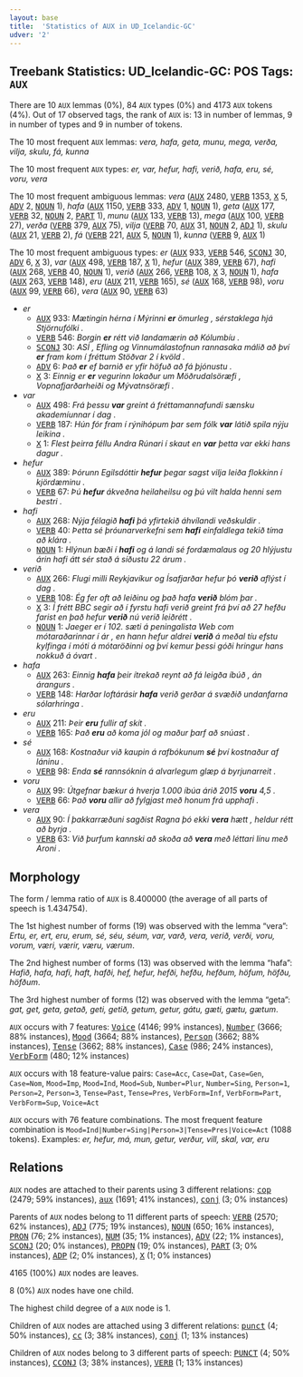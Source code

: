 ```yaml
---
layout: base
title:  'Statistics of AUX in UD_Icelandic-GC'
udver: '2'
---
```


## Treebank Statistics: UD_Icelandic-GC: POS Tags: `AUX`

There are 10 `AUX` lemmas (0%), 84 `AUX` types (0%) and 4173 `AUX` tokens (4%).
Out of 17 observed tags, the rank of `AUX` is: 13 in number of lemmas, 9 in number of types and 9 in number of tokens.

The 10 most frequent `AUX` lemmas: <em>vera, hafa, geta, munu, mega, verða, vilja, skulu, fá, kunna</em>

The 10 most frequent `AUX` types:  <em>er, var, hefur, hafi, verið, hafa, eru, sé, voru, vera</em>

The 10 most frequent ambiguous lemmas: <em>vera</em> (<tt><a href="is_gc-pos-AUX.html">AUX</a></tt> 2480, <tt><a href="is_gc-pos-VERB.html">VERB</a></tt> 1353, <tt><a href="is_gc-pos-X.html">X</a></tt> 5, <tt><a href="is_gc-pos-ADV.html">ADV</a></tt> 2, <tt><a href="is_gc-pos-NOUN.html">NOUN</a></tt> 1), <em>hafa</em> (<tt><a href="is_gc-pos-AUX.html">AUX</a></tt> 1150, <tt><a href="is_gc-pos-VERB.html">VERB</a></tt> 333, <tt><a href="is_gc-pos-ADV.html">ADV</a></tt> 1, <tt><a href="is_gc-pos-NOUN.html">NOUN</a></tt> 1), <em>geta</em> (<tt><a href="is_gc-pos-AUX.html">AUX</a></tt> 177, <tt><a href="is_gc-pos-VERB.html">VERB</a></tt> 32, <tt><a href="is_gc-pos-NOUN.html">NOUN</a></tt> 2, <tt><a href="is_gc-pos-PART.html">PART</a></tt> 1), <em>munu</em> (<tt><a href="is_gc-pos-AUX.html">AUX</a></tt> 133, <tt><a href="is_gc-pos-VERB.html">VERB</a></tt> 13), <em>mega</em> (<tt><a href="is_gc-pos-AUX.html">AUX</a></tt> 100, <tt><a href="is_gc-pos-VERB.html">VERB</a></tt> 27), <em>verða</em> (<tt><a href="is_gc-pos-VERB.html">VERB</a></tt> 379, <tt><a href="is_gc-pos-AUX.html">AUX</a></tt> 75), <em>vilja</em> (<tt><a href="is_gc-pos-VERB.html">VERB</a></tt> 70, <tt><a href="is_gc-pos-AUX.html">AUX</a></tt> 31, <tt><a href="is_gc-pos-NOUN.html">NOUN</a></tt> 2, <tt><a href="is_gc-pos-ADJ.html">ADJ</a></tt> 1), <em>skulu</em> (<tt><a href="is_gc-pos-AUX.html">AUX</a></tt> 21, <tt><a href="is_gc-pos-VERB.html">VERB</a></tt> 2), <em>fá</em> (<tt><a href="is_gc-pos-VERB.html">VERB</a></tt> 221, <tt><a href="is_gc-pos-AUX.html">AUX</a></tt> 5, <tt><a href="is_gc-pos-NOUN.html">NOUN</a></tt> 1), <em>kunna</em> (<tt><a href="is_gc-pos-VERB.html">VERB</a></tt> 9, <tt><a href="is_gc-pos-AUX.html">AUX</a></tt> 1)

The 10 most frequent ambiguous types:  <em>er</em> (<tt><a href="is_gc-pos-AUX.html">AUX</a></tt> 933, <tt><a href="is_gc-pos-VERB.html">VERB</a></tt> 546, <tt><a href="is_gc-pos-SCONJ.html">SCONJ</a></tt> 30, <tt><a href="is_gc-pos-ADV.html">ADV</a></tt> 6, <tt><a href="is_gc-pos-X.html">X</a></tt> 3), <em>var</em> (<tt><a href="is_gc-pos-AUX.html">AUX</a></tt> 498, <tt><a href="is_gc-pos-VERB.html">VERB</a></tt> 187, <tt><a href="is_gc-pos-X.html">X</a></tt> 1), <em>hefur</em> (<tt><a href="is_gc-pos-AUX.html">AUX</a></tt> 389, <tt><a href="is_gc-pos-VERB.html">VERB</a></tt> 67), <em>hafi</em> (<tt><a href="is_gc-pos-AUX.html">AUX</a></tt> 268, <tt><a href="is_gc-pos-VERB.html">VERB</a></tt> 40, <tt><a href="is_gc-pos-NOUN.html">NOUN</a></tt> 1), <em>verið</em> (<tt><a href="is_gc-pos-AUX.html">AUX</a></tt> 266, <tt><a href="is_gc-pos-VERB.html">VERB</a></tt> 108, <tt><a href="is_gc-pos-X.html">X</a></tt> 3, <tt><a href="is_gc-pos-NOUN.html">NOUN</a></tt> 1), <em>hafa</em> (<tt><a href="is_gc-pos-AUX.html">AUX</a></tt> 263, <tt><a href="is_gc-pos-VERB.html">VERB</a></tt> 148), <em>eru</em> (<tt><a href="is_gc-pos-AUX.html">AUX</a></tt> 211, <tt><a href="is_gc-pos-VERB.html">VERB</a></tt> 165), <em>sé</em> (<tt><a href="is_gc-pos-AUX.html">AUX</a></tt> 168, <tt><a href="is_gc-pos-VERB.html">VERB</a></tt> 98), <em>voru</em> (<tt><a href="is_gc-pos-AUX.html">AUX</a></tt> 99, <tt><a href="is_gc-pos-VERB.html">VERB</a></tt> 66), <em>vera</em> (<tt><a href="is_gc-pos-AUX.html">AUX</a></tt> 90, <tt><a href="is_gc-pos-VERB.html">VERB</a></tt> 63)


* <em>er</em>
  * <tt><a href="is_gc-pos-AUX.html">AUX</a></tt> 933: <em>Mætingin hérna í Mýrinni <b>er</b> ömurleg , sérstaklega hjá Stjörnufólki .</em>
  * <tt><a href="is_gc-pos-VERB.html">VERB</a></tt> 546: <em>Borgin <b>er</b> rétt við landamærin að Kólumbíu .</em>
  * <tt><a href="is_gc-pos-SCONJ.html">SCONJ</a></tt> 30: <em>ASÍ , Efling og Vinnumálastofnun rannasaka málið að því <b>er</b> fram kom í fréttum Stöðvar 2 í kvöld .</em>
  * <tt><a href="is_gc-pos-ADV.html">ADV</a></tt> 6: <em>Það <b>er</b> ef barnið er yfir höfuð að fá þjónustu .</em>
  * <tt><a href="is_gc-pos-X.html">X</a></tt> 3: <em>Einnig er <b>er</b> vegurinn lokaður um Möðrudalsöræfi , Vopnafjarðarheiði og Mývatnsöræfi .</em>
* <em>var</em>
  * <tt><a href="is_gc-pos-AUX.html">AUX</a></tt> 498: <em>Frá þessu <b>var</b> greint á fréttamannafundi sænsku akademíunnar í dag .</em>
  * <tt><a href="is_gc-pos-VERB.html">VERB</a></tt> 187: <em>Hún fór fram í rýnihópum þar sem fólk <b>var</b> látið spila nýju leikina .</em>
  * <tt><a href="is_gc-pos-X.html">X</a></tt> 1: <em>Flest þeirra féllu Andra Rúnari í skaut en <b>var</b> þetta var ekki hans dagur .</em>
* <em>hefur</em>
  * <tt><a href="is_gc-pos-AUX.html">AUX</a></tt> 389: <em>Þórunn Egilsdóttir <b>hefur</b> þegar sagst vilja leiða flokkinn í kjördæminu .</em>
  * <tt><a href="is_gc-pos-VERB.html">VERB</a></tt> 67: <em>Þú <b>hefur</b> ákveðna heilaheilsu og þú vilt halda henni sem bestri .</em>
* <em>hafi</em>
  * <tt><a href="is_gc-pos-AUX.html">AUX</a></tt> 268: <em>Nýja félagið <b>hafi</b> þá yfirtekið áhvílandi veðskuldir .</em>
  * <tt><a href="is_gc-pos-VERB.html">VERB</a></tt> 40: <em>Þetta sé þróunarverkefni sem <b>hafi</b> einfaldlega tekið tíma að klára .</em>
  * <tt><a href="is_gc-pos-NOUN.html">NOUN</a></tt> 1: <em>Hlýnun bæði í <b>hafi</b> og á landi sé fordæmalaus og 20 hlýjustu árin hafi átt sér stað á síðustu 22 árum .</em>
* <em>verið</em>
  * <tt><a href="is_gc-pos-AUX.html">AUX</a></tt> 266: <em>Flugi milli Reykjavíkur og Ísafjarðar hefur þó <b>verið</b> aflýst í dag .</em>
  * <tt><a href="is_gc-pos-VERB.html">VERB</a></tt> 108: <em>Ég fer oft að leiðinu og það hafa <b>verið</b> blóm þar .</em>
  * <tt><a href="is_gc-pos-X.html">X</a></tt> 3: <em>Í frétt BBC segir að í fyrstu hafi verið greint frá því að 27 hefðu farist en það hefur <b>verið</b> nú verið leiðrétt .</em>
  * <tt><a href="is_gc-pos-NOUN.html">NOUN</a></tt> 1: <em>Jaeger er í 102. sæti á peningalista Web com mótaraðarinnar í ár , en hann hefur aldrei <b>verið</b> á meðal tíu efstu kylfinga í móti á mótaröðinni og því kemur þessi góði hringur hans nokkuð á óvart .</em>
* <em>hafa</em>
  * <tt><a href="is_gc-pos-AUX.html">AUX</a></tt> 263: <em>Einnig <b>hafa</b> þeir ítrekað reynt að fá leigða íbúð , án árangurs .</em>
  * <tt><a href="is_gc-pos-VERB.html">VERB</a></tt> 148: <em>Harðar loftárásir <b>hafa</b> verið gerðar á svæðið undanfarna sólarhringa .</em>
* <em>eru</em>
  * <tt><a href="is_gc-pos-AUX.html">AUX</a></tt> 211: <em>Þeir <b>eru</b> fullir af skít .</em>
  * <tt><a href="is_gc-pos-VERB.html">VERB</a></tt> 165: <em>Það <b>eru</b> að koma jól og maður þarf að snúast .</em>
* <em>sé</em>
  * <tt><a href="is_gc-pos-AUX.html">AUX</a></tt> 168: <em>Kostnaður við kaupin á rafbókunum <b>sé</b> því kostnaður af láninu .</em>
  * <tt><a href="is_gc-pos-VERB.html">VERB</a></tt> 98: <em>Enda <b>sé</b> rannsóknin á alvarlegum glæp á byrjunarreit .</em>
* <em>voru</em>
  * <tt><a href="is_gc-pos-AUX.html">AUX</a></tt> 99: <em>Útgefnar bækur á hverja 1.000 íbúa árið 2015 <b>voru</b> 4,5 .</em>
  * <tt><a href="is_gc-pos-VERB.html">VERB</a></tt> 66: <em>Það <b>voru</b> allir að fylgjast með honum frá upphafi .</em>
* <em>vera</em>
  * <tt><a href="is_gc-pos-AUX.html">AUX</a></tt> 90: <em>Í þakkarræðuni sagðist Ragna þó ekki <b>vera</b> hætt , heldur rétt að byrja .</em>
  * <tt><a href="is_gc-pos-VERB.html">VERB</a></tt> 63: <em>Við þurfum kannski að skoða að <b>vera</b> með léttari línu með Aroni .</em>

## Morphology

The form / lemma ratio of `AUX` is 8.400000 (the average of all parts of speech is 1.434754).

The 1st highest number of forms (19) was observed with the lemma “vera”: <em>Ertu, er, ert, eru, erum, sé, séu, séum, var, varð, vera, verið, verði, voru, vorum, væri, værir, væru, værum</em>.

The 2nd highest number of forms (13) was observed with the lemma “hafa”: <em>Hafið, hafa, hafi, haft, hafði, hef, hefur, hefði, hefðu, hefðum, höfum, höfðu, höfðum</em>.

The 3rd highest number of forms (12) was observed with the lemma “geta”: <em>gat, get, geta, getað, geti, getið, getum, getur, gátu, gæti, gætu, gætum</em>.

`AUX` occurs with 7 features: <tt><a href="is_gc-feat-Voice.html">Voice</a></tt> (4146; 99% instances), <tt><a href="is_gc-feat-Number.html">Number</a></tt> (3666; 88% instances), <tt><a href="is_gc-feat-Mood.html">Mood</a></tt> (3664; 88% instances), <tt><a href="is_gc-feat-Person.html">Person</a></tt> (3662; 88% instances), <tt><a href="is_gc-feat-Tense.html">Tense</a></tt> (3662; 88% instances), <tt><a href="is_gc-feat-Case.html">Case</a></tt> (986; 24% instances), <tt><a href="is_gc-feat-VerbForm.html">VerbForm</a></tt> (480; 12% instances)

`AUX` occurs with 18 feature-value pairs: `Case=Acc`, `Case=Dat`, `Case=Gen`, `Case=Nom`, `Mood=Imp`, `Mood=Ind`, `Mood=Sub`, `Number=Plur`, `Number=Sing`, `Person=1`, `Person=2`, `Person=3`, `Tense=Past`, `Tense=Pres`, `VerbForm=Inf`, `VerbForm=Part`, `VerbForm=Sup`, `Voice=Act`

`AUX` occurs with 76 feature combinations.
The most frequent feature combination is `Mood=Ind|Number=Sing|Person=3|Tense=Pres|Voice=Act` (1088 tokens).
Examples: <em>er, hefur, má, mun, getur, verður, vill, skal, var, eru</em>


## Relations

`AUX` nodes are attached to their parents using 3 different relations: <tt><a href="is_gc-dep-cop.html">cop</a></tt> (2479; 59% instances), <tt><a href="is_gc-dep-aux.html">aux</a></tt> (1691; 41% instances), <tt><a href="is_gc-dep-conj.html">conj</a></tt> (3; 0% instances)

Parents of `AUX` nodes belong to 11 different parts of speech: <tt><a href="is_gc-pos-VERB.html">VERB</a></tt> (2570; 62% instances), <tt><a href="is_gc-pos-ADJ.html">ADJ</a></tt> (775; 19% instances), <tt><a href="is_gc-pos-NOUN.html">NOUN</a></tt> (650; 16% instances), <tt><a href="is_gc-pos-PRON.html">PRON</a></tt> (76; 2% instances), <tt><a href="is_gc-pos-NUM.html">NUM</a></tt> (35; 1% instances), <tt><a href="is_gc-pos-ADV.html">ADV</a></tt> (22; 1% instances), <tt><a href="is_gc-pos-SCONJ.html">SCONJ</a></tt> (20; 0% instances), <tt><a href="is_gc-pos-PROPN.html">PROPN</a></tt> (19; 0% instances), <tt><a href="is_gc-pos-PART.html">PART</a></tt> (3; 0% instances), <tt><a href="is_gc-pos-ADP.html">ADP</a></tt> (2; 0% instances), <tt><a href="is_gc-pos-X.html">X</a></tt> (1; 0% instances)

4165 (100%) `AUX` nodes are leaves.

8 (0%) `AUX` nodes have one child.

The highest child degree of a `AUX` node is 1.

Children of `AUX` nodes are attached using 3 different relations: <tt><a href="is_gc-dep-punct.html">punct</a></tt> (4; 50% instances), <tt><a href="is_gc-dep-cc.html">cc</a></tt> (3; 38% instances), <tt><a href="is_gc-dep-conj.html">conj</a></tt> (1; 13% instances)

Children of `AUX` nodes belong to 3 different parts of speech: <tt><a href="is_gc-pos-PUNCT.html">PUNCT</a></tt> (4; 50% instances), <tt><a href="is_gc-pos-CCONJ.html">CCONJ</a></tt> (3; 38% instances), <tt><a href="is_gc-pos-VERB.html">VERB</a></tt> (1; 13% instances)

